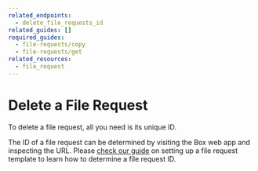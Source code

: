 ```yaml
---
related_endpoints:
  - delete_file_requests_id
related_guides: []
required_guides:
  - file-requests/copy
  - file-requests/get
related_resources:
  - file_request
---
```


# Delete a File Request

To delete a file request, all you need is its unique ID.

<Samples id='delete_file_requests_id' />

<Message notice>

The ID of a file request can be determined by visiting the Box web
app and inspecting the URL. Please 
[check our guide](g://file-requests/template) on setting up a file
request template to learn how to determine a file request ID.

</Message>
